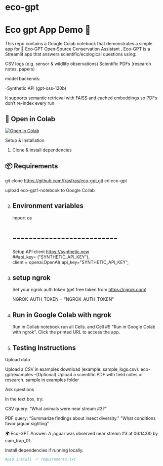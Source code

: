 # eco-gpt

# Eco gpt App Demo 🚀

This repo contains a Google Colab notebook that demonstrates a simple app for 🌿 Eco‑GPT Open‑Source Conservation Assistant .
Eco-GPT is a Streamlit app that answers scientific/ecological questions using:

CSV logs (e.g. sensor & wildlife observations)
Scientific PDFs (research notes, papers)

model backends:

   -Synthetic API (gpt-oss-120b)


It supports semantic retrieval with FAISS and cached embeddings so PDFs don’t re-index every run


## 🔗 Open in Colab
[![Open In Colab](https://colab.research.google.com/assets/colab-badge.svg)](
https://colab.research.google.com/github/frasfras/eco-gpt/blob/main/eco_gpt1_notebook.ipynb
)

Setup & Installation
1. Clone & install dependencies
## 📦 Requirements
   git clone https://github.com/frasfras/eco-gpt.git
   cd eco-gpt
   
   upload eco-gpt1-notebook to Google Collab
   
2. ##  Environment variables
   import os
   
   # --------------------------
   Setup API client https://synthetic.new    <br/>
   ##api_key= ("SYNTHETIC_API_KEY"), <br/>
  client = openai.OpenAI(
     api_key="SYNTHETIC_API_KEY",
   <br/>
3. ## setup ngrok
    Set your ngrok auth token (get free token from https://ngrok.com)

   NGROK_AUTH_TOKEN = "NGROK_AUTH_TOKEN"
   
4. ## Run in Google Colab with ngrok <br/>
   Run in Collab notebook  run all Cells. and Cell #5 "Run in Google Colab with ngrok". 
   Click the printed URL to access the app.
##
5. ## Testing Instructions
  Upload data

  Upload a CSV in examples download (example: sample_logs.csv): 
  eco-gpt/examples
-(Optional) Upload a scientific PDF with field notes or research. sample in examples folder

 Ask questions

In the text box, try:

CSV query:
“What animals were near stream #3?”

PDF query:
“Summarize findings about insect diversity.”
"What conditions favor jaguar sighting"

🌍 Eco-GPT Answer:
A jaguar was observed near stream #3 at 06:14:00 by cam_trap_01.

Install dependencies if running locally:
```bash
#pip install -r requirements.txt
